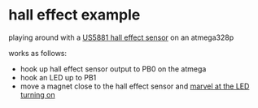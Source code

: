 hall effect example
===================

playing around with a [US5881 hall effect sensor](http://melexis.com/Position--Speed-Sensors/Hall-Effect-Unipolar-Switches-/US5881-148.aspx) on an atmega328p

works as follows:

- hook up hall effect sensor output to PB0 on the atmega
- hook an LED up to PB1
- move a magnet close to the hall effect sensor and [marvel at the LED turning on](https://www.youtube.com/watch?v=fFz0uchLJYA)
